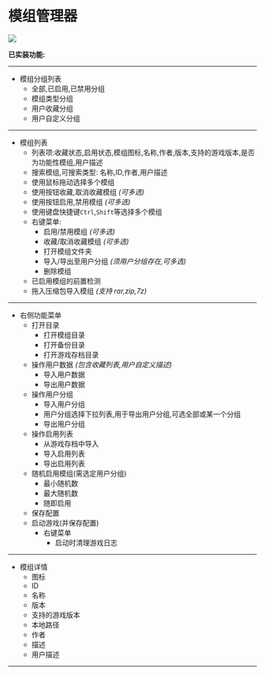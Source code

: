 # 模组管理器

![](https://s2.loli.net/2023/01/12/1k2z5yL9CYfrhmb.png)

**已实装功能:**

---

- 模组分组列表
  - 全部,已启用,已禁用分组
  - 模组类型分组
  - 用户收藏分组
  - 用户自定义分组

---

- 模组列表
  - 列表项:收藏状态,启用状态,模组图标,名称,作者,版本,支持的游戏版本,是否为功能性模组,用户描述
  - 搜索模组,可搜索类型: 名称,ID,作者,用户描述
  - 使用鼠标拖动选择多个模组
  - 使用按钮收藏,取消收藏模组 _(可多选)_
  - 使用按钮启用,禁用模组 _(可多选)_
  - 使用键盘快捷键`Ctrl`,`Shift`等选择多个模组
  - 右键菜单:
    - 启用/禁用模组 _(可多选)_
    - 收藏/取消收藏模组 _(可多选)_
    - 打开模组文件夹
    - 导入/导出至用户分组 _(须用户分组存在,可多选)_
    - 删除模组
  - 已启用模组的前置检测
  - 拖入压缩包导入模组 _(支持 rar,zip,7z)_

---

- 右侧功能菜单
  - 打开目录
    - 打开模组目录
    - 打开备份目录
    - 打开游戏存档目录
  - 操作用户数据 _(包含收藏列表,用户自定义描述)_
    - 导入用户数据
    - 导出用户数据
  - 操作用户分组
    - 导入用户分组
    - 用户分组选择下拉列表,用于导出用户分组,可选全部或某一个分组
    - 导出用户分组
  - 操作启用列表
    - 从游戏存档中导入
    - 导入启用列表
    - 导出启用列表
  - 随机启用模组(需选定用户分组)
    - 最小随机数
    - 最大随机数
    - 随即启用
  - 保存配置
  - 启动游戏(并保存配置)
    - 右键菜单
      - 启动时清理游戏日志

---

- 模组详情
  - 图标
  - ID
  - 名称
  - 版本
  - 支持的游戏版本
  - 本地路径
  - 作者
  - 描述
  - 用户描述

---

